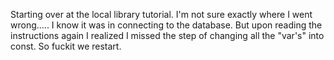 Starting over at the local library tutorial. I'm not sure exactly where I went wrong..... I know it was in connecting to the database. 
But upon reading the instructions again I realized I missed the step of changing all the "var's" into const. So fuckit we restart.